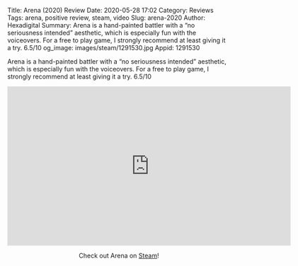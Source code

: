 Title: Arena (2020) Review
Date: 2020-05-28 17:02
Category: Reviews
Tags: arena, positive review, steam, video
Slug: arena-2020
Author: Hexadigital
Summary: Arena is a hand-painted battler with a “no seriousness intended” aesthetic, which is especially fun with the voiceovers. For a free to play game, I strongly recommend at least giving it a try. 6.5/10
og_image: images/steam/1291530.jpg
Appid: 1291530

Arena is a hand-painted battler with a “no seriousness intended” aesthetic, which is especially fun with the voiceovers. For a free to play game, I strongly recommend at least giving it a try. 6.5/10

<center><iframe src="https://www.youtube.com/embed/Va_rZSMcr3w?feature=oembed" allow="accelerometer; autoplay; encrypted-media; gyroscope; picture-in-picture" width="640" height="360" frameborder="0"></iframe>

Check out Arena on [Steam](https://store.steampowered.com/app/1291530/?curator_clanid=34633900)!</center>